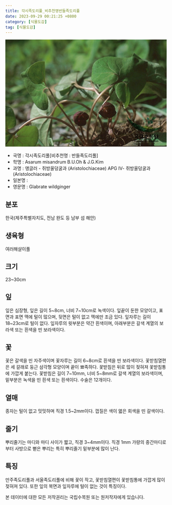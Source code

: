 ```yaml
---
title: 각시족도리풀_비추천명반들족도리풀
date: 2023-09-29 00:21:25 +0800
category: [식물도감]
tag: [식물도감]
---
```




![각시족도리풀[비추천명 : 반들족도리풀]](/assets/img/fileUpload/plants/basic/Aristolochiaceae/Asarum/24427/24427_1_th2.jpg)
- 국명 : 각시족도리풀[비추천명 : 반들족도리풀]
- 학명 : Asarum misandrum B.U.Oh & J.G.Kim
- 과명 : 앵글러 - 쥐방울덩굴과 (Aristolochiaceae) APG Ⅳ- 쥐방울덩굴과 (Aristolochiaceae)
- 일본명 : 
- 영문명 : Glabrate wildginger


## 분포
한국(제주특별자치도, 전남 완도 등 남부 섬 해안)
## 생육형
여러해살이풀
## 크기
23~30cm
## 잎
잎은 심장형, 잎은 길이 5~8cm, 너비 7~10cm로 녹색이다. 잎끝이 둔한 모양이고, 표면과 표면 맥에 털이 많으며, 뒷면은 털이 없고 맥에만 조금 있다. 잎자루는 길이 18~23cm로 털이 없다. 잎자루의 윗부분은 약간 흰색이며, 아래부분은 갈색 계열의 보라색 또는 흰색을 띤 보라색이다.
## 꽃
꽃은 갈색을 띤 자주색이며 꽃자루는 길이 6~8cm로 흰색을 띤 보라색이다. 꽃받침열편은 세 갈래로 둥근 삼각형 모양이며 끝이 뾰족하다. 꽃받침은 뒤로 많이 젖혀져 꽃받침통에 가깝게 붙는다. 꽃받침은 길이 7~10mm, 너비 5~8mm로 갈색 계열의 보라색이며, 밑부분은 녹색을 띤 흰색 또는 흰색이다. 수술은 12개이다.
## 열매
종자는 털이 없고 밋밋하며 직경 1.5~2mm이다. 껍질은 색이 엷은 회색을 띤 갈색이다.
## 줄기
뿌리줄기는 마디와 마디 사이가 짧고, 직경 3~4mm이다. 직경 1mm 가량의 중간마디로부터 사방으로 뻗은 뿌리는 특히 뿌리줄기 밑부분에 많이 난다.
## 특징
만주족도리풀과 서울족도리풀에 비해 꽃이 작고, 꽃받침열편이 꽃받침통에 가깝게 많이 젖혀져 있다. 또한 잎의 복면과 잎자루에 털이 없는 것이 특징이다.






본 데이터에 대한 모든 저작권리는 국립수목원 또는 원저작자에게 있습니다.
